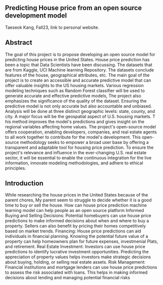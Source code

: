 ## Predicting House price from an open source development model
Taeseok Kang, Fall23, link to personal website.


## <a name="Abst"></a>Abstract
The goal of this project is to propose developing an open source model for predicting house prices in the United States. 
House price prediction has been a topic that Data Scientists have been discussing. The datasets that are from Kaggle, 
UCI Machine learning Repository. The datasets conclude features of the house, geographical attributes, etc. The main goal of the project 
is to create an accessible and accurate predictive model that can offer valuable insights to the US housing markets. 
Various regression modeling techniques such as Random Forest classifier will be used to generate accurate and effective predictive models, 
The project also emphasizes the significance of the quality of the dataset. Ensuring the predictive model is not only accurate but also accountable and unbiased. 
Analysis will be done at three distinct geographic levels: state, county, and city. A major focus will be the geospatial aspect of U.S. housing markets. T
his method improves the model's predictions and gives insight on the regional variables affecting home values. 
The project's open-source model offers cooperation, enabling developers, companies, and real estate agents to all work together to contribute for the model's development. 
This open-source methodology seeks to empower a broad user base by offering a transparent and adaptable tool for housing price prediction. 
To ensure the project's relevance and influence in the ever-changing U.S. real estate sector, 
it will be essential to  enable the continuous integration for the live information, innovate modeling methodologies, and adhere to ethical principles.

## <a name="Intro"></a>Introduction

While researching the house prices in the United States because of the parent chores, My parent seem to struggle to decide whether it is a good time to buy or sell the house. How can house price prediction machine learning model can help people as an open source platform Informed Buying and Selling Decisions: Potential homebuyers can use house price predictions to make informed decisions about when and where to buy a property. Sellers can also benefit by pricing their homes competitively based on market trends. Financing: House price predictions can aid individuals in financial planning. Knowing the potential future value of a property can help homeowners plan for future expenses, investmenial Plats, and retirement. Real Estate Investment: Investors can use house price predictions to identify lucrative investment opportunities. Predicting the appreciation of property values helps investors make strategic decisions about buying, holding, or selling real estate assets. Risk Management: Financial institutions and mortgage lenders can use house price predictions to assess the risk associated with loans. This helps in making informed decisions about lending and managing potential financial risks


